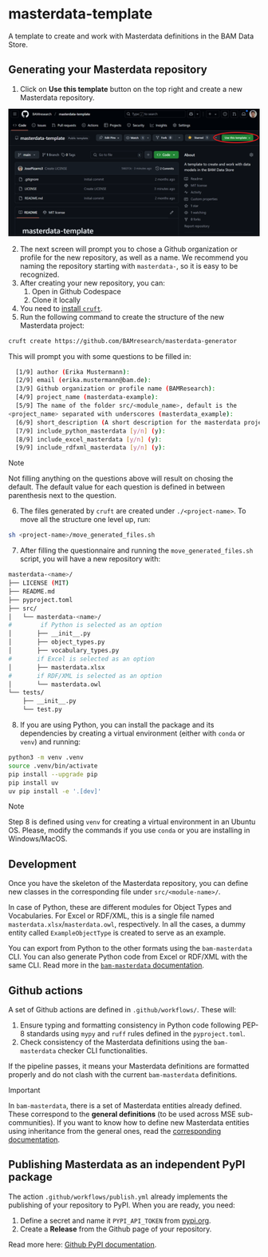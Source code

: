 # masterdata-template
A template to create and work with Masterdata definitions in the BAM Data Store.

## Generating your Masterdata repository

1. Click on **Use this template** button on the top right and create a new Masterdata repository. 

![Use this template highlight](./assets/use-this-template.png)

2. The next screen will prompt you to chose a Github organization or profile for the new repository, as well as a name. We recommend you naming the repository starting with `masterdata-`, so it is easy to be recognized.
3. After creating your new repository, you can:
    1. Open in Github Codespace
    2. Clone it locally
4. You need to [install `cruft`](https://cruft.github.io/cruft/#creating-a-new-project).
5. Run the following command to create the structure of the new Masterdata project:
```sh
cruft create https://github.com/BAMresearch/masterdata-generator
```

This will prompt you with some questions to be filled in:
```sh
  [1/9] author (Erika Mustermann): 
  [2/9] email (erika.mustermann@bam.de): 
  [3/9] Github organization or profile name (BAMResearch): 
  [4/9] project_name (masterdata-example): 
  [5/9] The name of the folder src/<module_name>, default is the 
<project_name> separated with underscores (masterdata_example): 
  [6/9] short_description (A short description for the masterdata project.): 
  [7/9] include_python_masterdata [y/n] (y): 
  [8/9] include_excel_masterdata [y/n] (y): 
  [9/9] include_rdfxml_masterdata [y/n] (y): 
```

> [!NOTE]
> Not filling anything on the questions above will result on chosing the default. The default value for each question is defined in between parenthesis next to the question.

6. The files generated by `cruft` are created under `./<project-name>`. To move all the structure one level up, run:
```sh
sh <project-name>/move_generated_files.sh
```

7. After filling the questionnaire and running the `move_generated_files.sh` script, you will have a new repository with:
```sh
masterdata-<name>/
├── LICENSE (MIT)
├── README.md
├── pyproject.toml
├── src/
│   └── masterdata-<name>/
#        if Python is selected as an option
│       ├── __init__.py
│       ├── object_types.py
│       ├── vocabulary_types.py
#       if Excel is selected as an option
│       ├── masterdata.xlsx
#       if RDF/XML is selected as an option
│       └── masterdata.owl
└── tests/
    ├── __init__.py
    └── test.py
```

8. If you are using Python, you can install the package and its dependencies by creating a virtual environment (either with `conda` or `venv`) and running:
```sh
python3 -m venv .venv
source .venv/bin/activate
pip install --upgrade pip
pip install uv
uv pip install -e '.[dev]'
```

> [!NOTE]
> Step 8 is defined using `venv` for creating a virtual environment in an Ubuntu OS. Please, modify the commands if you use `conda` or you are installing in Windows/MacOS.

## Development

Once you have the skeleton of the Masterdata repository, you can define new classes in the corresponding file under `src/<module-name>/`.

In case of Python, these are different modules for Object Types and Vocabularies. For Excel or RDF/XML, this is a single file named `masterdata.xlsx`/`masterdata.owl`, respectively. In all the cases, a dummy entity called `ExampleObjectType` is created to serve as an example.

You can export from Python to the other formats using the `bam-masterdata` CLI. You can also generate Python code from Excel or RDF/XML with the same CLI. Read more in the [`bam-masterdata` documentation](https://bamresearch.github.io/bam-masterdata/).

## Github actions

A set of Github actions are defined in `.github/workflows/`. These will:
1. Ensure typing and formatting consistency in Python code following PEP-8 standards using `mypy` and `ruff` rules defined in the `pyproject.toml`.
2. Check consistency of the Masterdata definitions using the `bam-masterdata` checker CLI functionalities.

If the pipeline passes, it means your Masterdata definitions are formatted properly and do not clash with the current `bam-masterdata` definitions.

> [!IMPORTANT]
> In `bam-masterdata`, there is a set of Masterdata entities already defined. These correspond to the **general definitions** (to be used across MSE sub-communities). If you want to know how to define new Masterdata entities using inheritance from the general ones, read the [corresponding documentation](https://bamresearch.github.io/bam-masterdata/).

## Publishing Masterdata as an independent PyPI package

The action `.github/workflows/publish.yml` already implements the publishing of your repository to PyPI. When you are ready, you need:
1. Define a secret and name it `PYPI_API_TOKEN` from [pypi.org](https://pypi.org/).
2. Create a **Release** from the Github page of your repository.

Read more here: [Github PyPI documentation](https://packaging.python.org/en/latest/guides/publishing-package-distribution-releases-using-github-actions-ci-cd-workflows/).
